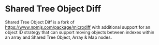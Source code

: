 # Shared Tree Object Diff

Shared Tree Object Diff is a fork of https://www.npmjs.com/package/microdiff with additional support for an object ID strategy that
can support moving objects between indexes within an array and Shared Tree Object, Array & Map nodes.

